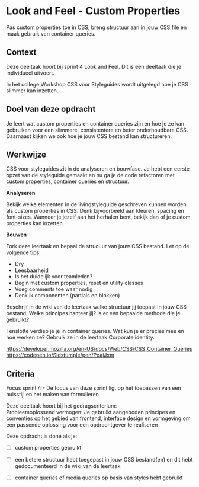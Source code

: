 
# Look and Feel - Custom Properties

Pas custom properties toe in CSS, breng structuur aan in jouw CSS file en maak gebruik van container queries.

## Context

Deze deeltaak hoort bij sprint 4 Look and Feel. Dit is een deeltaak die je individueel uitvoert.

In het college Workshop CSS voor Styleguides wordt uitgelegd hoe je CSS slimmer kan inzetten.

## Doel van deze opdracht

Je leert wat custom properties en container queries zijn en hoe je ze kan gebruiken voor een slimmere, consistentere en beter onderhoudbare CSS. Daarnaast kijken we ook hoe je jouw CSS bestand kan structureren. 


## Werkwijze

CSS voor styleguides zit in de analyseren en bouwfase. Je hebt een eerste opzet van de styleguide gemaakt en nu ga je de code refactoren met custom properties, container queries en structuur.

**Analyseren**

Bekijk welke elementen in de livingstyleguide geschreven kunnen worden als custom properties in CSS. Denk bijvoorbeeld aan kleuren, spacing en font-sizes. Wanneer je jezelf aan het herhalen bent, bekijk dan of je custom properties kan inzetten. 

**Bouwen**

Fork deze leertaak en bepaal de strucuur van jouw CSS bestand. Let op de volgende tips:
- Dry
- Leesbaarheid
- Is het duidelijk voor teamleden?
- Begin met custom properties, reset en utility classes
- Voeg comments toe waar nodig
- Denk ik componenten (partials en blokken)

Beschrijf in de wiki van de leertaak welke structuur jij toepast in jouw CSS bestand. Welke principes hanteer jij? Is er een bepaalde methode die je gebruikt? 

Tenslotte verdiep je je in container queries. Wat kun je er precies mee en hoe werken ze? Gebruik ze in de leertaak Corporate identity. 

https://developer.mozilla.org/en-US/docs/Web/CSS/CSS_Container_Queries
https://codepen.io/Sidstumple/pen/PoajJxm

## Criteria

Focus sprint 4 - De focus van deze sprint ligt op het toepassen van een huisstijl en het maken van formulieren.

Deze deeltaak hoort bij het gedragscriterium:  
Probleemoplossend vermogen: Je gebruikt aangeboden principes en conventies op het gebied van frontend, interface design en vormgeving om een passende oplossing voor een opdrachtgever te realiseren

Deze opdracht is done als je:

- [ ] custom properties gebruikt
- [ ] een betere structuur hebt toegepast in jouw CSS bestand(en) en dit hebt gedocumenteerd in de wiki van de leertaak
- [ ] container queries of media queries op basis van styles hebt gebruikt

